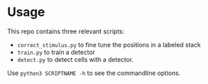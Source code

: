 # Usage

This repo contains three relevant scripts:
- `correct_stimulus.py` to fine tune the positions in a labeled stack
- `train.py` to train a detector 
- `detect.py` to detect cells with a detector. 

Use
`python3 SCRIPTNAME -h` to see the commandline options.